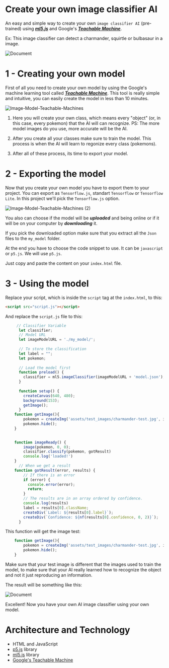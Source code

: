 # Create your own image classifier AI
An easy and simple way to create your own ``image classifier AI`` (pre-trained) using [***ml5.js***](https://learn.ml5js.org/#/reference/image-classifier) and Google's [***Teachable Machine***](https://teachablemachine.withgoogle.com/train/image).

Ex: This image classifier can detect a charmander, squirtle or bulbasaur in a image.

![Document](https://user-images.githubusercontent.com/99638905/159101011-22d52074-46e7-40af-9b56-be0b440828f9.png)

# 1 - Creating your own model

First of all you need to create your own model by using the Google's machine learning tool called [***Teachable Machine***](https://teachablemachine.withgoogle.com/train/image).
This tool is really simple and intuitive, you can easily create the model in less than 10 minutes.

![Image-Model-Teachable-Machines](https://user-images.githubusercontent.com/99638905/159101206-6f305c5c-e937-4635-a66c-fb7492bee222.png)

1. Here you will create your own class, which means every "object" (or, in this case, every pokemon) that the AI will can recognize. PS: The more model images do you use, more accurate will be the AI.

2. After you create all your classes make sure to train the model. This process is when the AI will learn to regonize every class (pokemons).

3. After all of these process, its time to export your model.

# 2 - Exporting the model

Now that you create your own model you have to export them to your project.
You can export as ``Tensorflow.js``, standart ``Tensorflow`` or ``Tensorflow Lite``. In this project we'll pick the ``Tensorflow.js`` option.

![Image-Model-Teachable-Machines (2)](https://user-images.githubusercontent.com/99638905/159100975-4ce0b566-2125-43f7-93a6-660dabd04d22.png)

You also can choose if the model will be ***uploaded*** and being online or if it will be on your computer by ***downloading*** it.

If you pick the downloaded option make sure that you extract all the ``Json`` files to the ``my_model`` folder.

At the end you have to choose the code snippet to use. It can be ``javascript`` or ``p5.js``. We will use ``p5.js``. 

Just copy and paste the content on your ``index.html`` file.

# 3 - Using the model

Replace your script, which is inside the ``script`` tag at the ``index.html``, to this:
```html
<script src="script.js"></script>
```

And replace the ``script.js`` file to this:
```javascript
     // Classifier Variable
      let classifier;
      // Model URL
      let imageModelURL = './my_model/';
      
      // To store the classification
      let label = "";
      let pokemon;
    
      // Load the model first
      function preload() {
        classifier = ml5.imageClassifier(imageModelURL + 'model.json');
      }
    
      function setup() {
        createCanvas(640, 480);
        background(153);
        getImage();
      }
    function getImage(){
        pokemon = createImg('assets/test_images/charmander-test.jpg', imageReady);
        pokemon.hide();
    }
 

    function imageReady() {
        image(pokemon, 0, 0);
        classifier.classify(pokemon, gotResult)
        console.log('loaded!')
    }
      // When we get a result
    function gotResult(error, results) {
        // If there is an error
        if (error) {
          console.error(error);
          return;
        }
        // The results are in an array ordered by confidence.
        console.log(results)
        label = results[0].className;
        createDiv(`Label: ${results[0].label}`);
        createDiv(`Confidence: ${nf(results[0].confidence, 0, 2)}`);
      }
```

This function will get the image test:
```javascript
    function getImage(){
        pokemon = createImg('assets/test_images/charmander-test.jpg', imageReady);
        pokemon.hide();
    }
```
Make sure that your test image is different that the images used to train the model, to make sure that your AI really learned how to recognize the object and not it just reproducing an information.

The result will be something like this:

![Document](https://user-images.githubusercontent.com/99638905/159101011-22d52074-46e7-40af-9b56-be0b440828f9.png)

Excellent! Now you have your own AI image classifier using your own model.

# Architecture and Technology
- HTML and JavaScript
- [p5.js](https://p5js.org/) library
- [ml5.js](https://learn.ml5js.org/) library
- [Google's Teachable Machine](https://teachablemachine.withgoogle.com/train/image)
